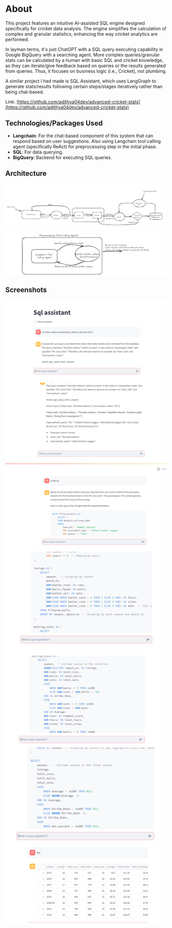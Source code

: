 # About

This project features an intuitive AI-assisted SQL engine designed specifically for cricket data analysis. The engine simplifies the calculation of complex and granular statistics, enhancing the way cricket analytics are performed.

In layman terms, it's just ChatGPT with a SQL query executing capability in Google BigQuery with a searching agent. More complex queries/granular stats can be calculated by a human with basic SQL and cricket knowledge, as they can iterate/give feedback based on queries or the results generated from queries. Thus, it focuses on business logic (i.e., Cricket), not plumbing.

A similar project I had made is SQL Assistant, which uses LangGraph to generate stats/results following certain steps/stages iteratively rather than being chat-based.

Link: [https://github.com/adithya04dev/advanced-cricket-stats](https://github.com/adithya04dev/advanced-cricket-stats)

## Technologies/Packages Used

- **Langchain**: For the chat-based component of this system that can respond based on user suggestions. Also using Langchain tool calling agent (specifically ReAct) for preprocessing step in the initial phase.
- **SQL**: For data querying.
- **BigQuery**: Backend for executing SQL queries.

## Architecture
![Architecture](./vector_databases/Screenshot%202024-09-20%20084855.png)
![Architecture](./vector_databases/Screenshot%202024-09-20%20085949.png)




   ## Screenshots
![s1](./vector_databases/csql-1.png)  
![s1](./vector_databases/csql-2.png)  
![s1](./vector_databases/csql-3.png)
![s1](./vector_databases/csql-4.png)
![s1](./vector_databases/csql-5.png)
![s1](./vector_databases/csql-6.png)
![s1](./vector_databases/csql-7.png)






